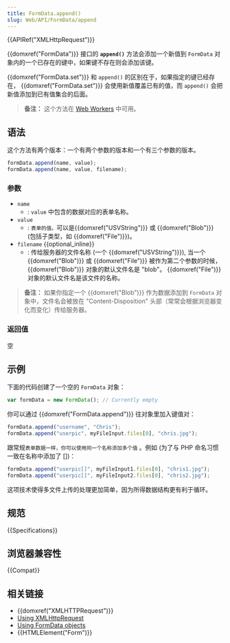 ```yaml
---
title: FormData.append()
slug: Web/API/FormData/append
---
```


{{APIRef("XMLHttpRequest")}}

{{domxref("FormData")}} 接口的 **`append()`** 方法会添加一个新值到 `FormData` 对象内的一个已存在的键中，如果键不存在则会添加该键。

{{domxref("FormData.set")}} 和 `append()` 的区别在于，如果指定的键已经存在， {{domxref("FormData.set")}} 会使用新值覆盖已有的值，而 `append()` 会把新值添加到已有值集合的后面。

> **备注：** 这个方法在 [Web Workers](/zh-CN/docs/Web/API/Web_Workers_API) 中可用。

## 语法

这个方法有两个版本：一个有两个参数的版本和一个有三个参数的版本。

```js
formData.append(name, value);
formData.append(name, value, filename);
```

### 参数

- `name`
  - : `value` 中包含的数据对应的表单名称。
- `value`
  - : `表单的值。`可以是{{domxref("USVString")}} 或 {{domxref("Blob")}} (包括子类型，如 {{domxref("File")}})。
- `filename` {{optional_inline}}
  - : 传给服务器的文件名称 (一个 {{domxref("USVString")}}), 当一个 {{domxref("Blob")}} 或 {{domxref("File")}} 被作为第二个参数的时候， {{domxref("Blob")}} 对象的默认文件名是 "blob"。 {{domxref("File")}} 对象的默认文件名是该文件的名称。

> **备注：** 如果你指定一个 {{domxref("Blob")}} 作为数据添加到 `FormData` 对象中，文件名会被放在 "Content-Disposition" 头部（常常会根据浏览器变化而变化）传给服务器。

### 返回值

空

## 示例

下面的代码创建了一个空的 `FormData` 对象：

```js
var formData = new FormData(); // Currently empty
```

你可以通过 {{domxref("FormData.append")}} 往对象里加入键值对：

```js
formData.append("username", "Chris");
formData.append("userpic", myFileInput.files[0], "chris.jpg");
```

跟常规`表单数据一样，你可以使用同一个名称添加多个值` 。例如 (为了与 PHP 命名习惯一致在名称中添加了 \[])：

```js
formData.append("userpic[]", myFileInput1.files[0], "chris1.jpg");
formData.append("userpic[]", myFileInput2.files[0], "chris2.jpg");
```

这项技术使得多文件上传的处理更加简单，因为所得数据结构更有利于循环。

## 规范

{{Specifications}}

## 浏览器兼容性

{{Compat}}

## 相关链接

- {{domxref("XMLHTTPRequest")}}
- [Using XMLHttpRequest](/zh-CN/docs/DOM/XMLHttpRequest/Using_XMLHttpRequest)
- [Using FormData objects](/zh-CN/docs/DOM/XMLHttpRequest/FormData/Using_FormData_Objects)
- {{HTMLElement("Form")}}
